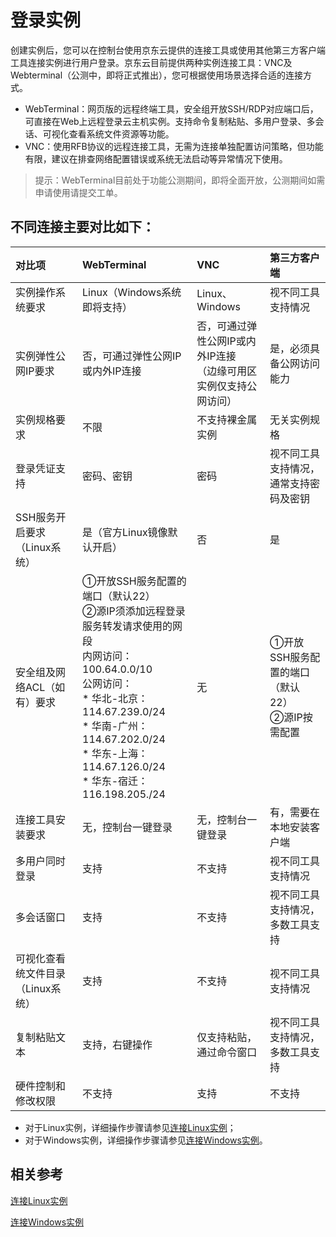# 登录实例

创建实例后，您可以在控制台使用京东云提供的连接工具或使用其他第三方客户端工具连接实例进行用户登录。京东云目前提供两种实例连接工具：VNC及Webterminal（公测中，即将正式推出），您可根据使用场景选择合适的连接方式。
* WebTerminal：网页版的远程终端工具，安全组开放SSH/RDP对应端口后，可直接在Web上远程登录云主机实例。支持命令复制粘贴、多用户登录、多会话、可视化查看系统文件资源等功能。
* VNC：使用RFB协议的远程连接工具，无需为连接单独配置访问策略，但功能有限，建议在排查网络配置错误或系统无法启动等异常情况下使用。
> 提示：WebTerminal目前处于功能公测期间，即将全面开放，公测期间如需申请使用请提交工单。

## 不同连接主要对比如下：
| 对比项               | WebTerminal          | VNC          | 第三方客户端
| :------------------- | :------------------- |:---------------|:---------------|
| 实例操作系统要求  | Linux（Windows系统即将支持） | Linux、Windows | 视不同工具支持情况
| 实例弹性公网IP要求   | 否，可通过弹性公网IP或内外IP连接  | 否，可通过弹性公网IP或内外IP连接<br>（边缘可用区实例仅支持公网访问）    |是，必须具备公网访问能力
| 实例规格要求 | 不限| 不支持裸金属实例 | 无关实例规格 
| 登录凭证支持 | 密码、密钥| 密码 | 视不同工具支持情况，通常支持密码及密钥
| SSH服务开启要求（Linux系统）   | 是（官方Linux镜像默认开启）     |  否       | 是
| 安全组及网络ACL（如有）要求| ①开放SSH服务配置的端口（默认22）<br>②源IP须添加远程登录服务转发请求使用的网段<br>内网访问：100.64.0.0/10<br>公网访问：<br>* 华北-北京：114.67.239.0/24<br>* 华南-广州：114.67.202.0/24<br>* 华东-上海：114.67.126.0/24<br>* 华东-宿迁：116.198.205./24  | 无|①开放SSH服务配置的端口（默认22）<br>②源IP按需配置
| 连接工具安装要求       | 无，控制台一键登录  |无，控制台一键登录   | 有，需要在本地安装客户端
| 多用户同时登录 |  支持  | 不支持  |视不同工具支持情况
| 多会话窗口 | 支持 |不支持 |视不同工具支持情况，多数工具支持
| 可视化查看统文件目录（Linux系统） | 支持  | 不支持 |视不同工具支持情况
| 复制粘贴文本 | 支持，右键操作  | 仅支持粘贴，通过命令窗口|  视不同工具支持情况，多数工具支持
| 硬件控制和修改权限| 不支持|支持|不支持

* 对于Linux实例，详细操作步骤请参见[连接Linux实例](http://docs.jdcloud.com/cn/virtual-machines/connect-to-linux-instance)；
* 对于Windows实例，详细操作步骤请参见[连接Windows实例](http://docs.jdcloud.com/cn/virtual-machines/connect-to-windows-instance)。

## 相关参考

[连接Linux实例](http://docs.jdcloud.com/cn/virtual-machines/connect-to-linux-instance)

[连接Windows实例](http://docs.jdcloud.com/cn/virtual-machines/connect-to-windows-instance)

